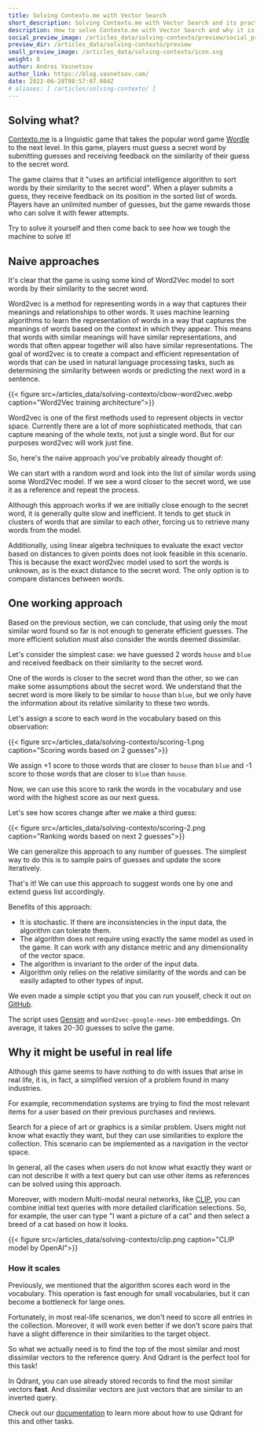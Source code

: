 ```yaml
---
title: Solving Contexto.me with Vector Search
short_description: Solving Contexto.me with Vector Search and its practical implications
description: How to solve Contexto.me with Vector Search and why it is more important than it seems
social_preview_image: /articles_data/solving-contexto/preview/social_preview.jpg
preview_dir: /articles_data/solving-contexto/preview
small_preview_image: /articles_data/solving-contexto/icon.svg
weight: 8
author: Andrei Vasnetsov
author_link: https://blog.vasnetsov.com/
date: 2022-06-28T08:57:07.604Z
# aliases: [ /articles/solving-contexto/ ]
---
```


<!---

Plan:

- What is Contexto.me, how it works
- Naive aproaches and why they don't work
- How we solved it
- Why it can be useful in real life

-->

## Solving what?

<!---

- There is a linguistic game called Contexto.me. 
- It takes Wordle to the next level.
- Rules:
    - You have to guess a word.
    - `The words were sorted by an artificial intelligence algorithm according to how similar they were to the secret word.`
    - By submitting a guess, you will get a position of your guess in the list of words sorted by similarity to the secret word.
    - You have unlimited number of guesses, but less attempts is better.
- Let's try to solve it.

-->

[Contexto.me](https://contexto.me/) is a linguistic game that takes the popular word game [Wordle](https://www.nytimes.com/games/wordle/index.html) to the next level.
In this game, players must guess a secret word by submitting guesses and receiving feedback on the similarity of their guess to the secret word.

The game claims that it "uses an artificial intelligence algorithm to sort words by their similarity to the secret word".
When a player submits a guess, they receive feedback on its position in the sorted list of words.
Players have an unlimited number of guesses, but the game rewards those who can solve it with fewer attempts.

Try to solve it yourself and then come back to see how we tough the machine to solve it!

## Naive approaches

<!---

There are naive approaches we tried:

- The game is obviously using some kind of Word2Vec model to sort words by similarity. 
- Explain what Word2Vec is.

- We can start with random word and just look into the list of words similar to it. If we see a word that is close to the secret word, we use it as a reference. Then we look into the list of words similar to the reference word and so on. If we see the secret word, we stop.
- This approach works, but it is very slow. It tends to stuck in clusters of words that are similar to each other, which forces us to retrieve a lot of words from the model.

- We also can't use tricks from linear algebra to evaluate exact vector based on distances to given points.
    - First, because we don't know exact word2vec model which was used to sort words.
    - Second, because we don't know the exact distance to the secret word.
    - We can only compare distances between words.

The solution should not only account for the most similar word we found so far, but also consider the distance to the words it found to be dissimilar.
-->

It's clear that the game is using some kind of Word2Vec model to sort words by their similarity to the secret word.

Word2vec is a method for representing words in a way that captures their meanings and relationships to other words.
It uses machine learning algorithms to learn the representation of words in a way that captures the meanings of words based on the context in which they appear.
This means that words with similar meanings will have similar representations, and words that often appear together will also have similar representations.
The goal of word2vec is to create a compact and efficient representation of words that can be used in natural language processing tasks, such as determining the similarity between words or predicting the next word in a sentence. 

{{< figure src=/articles_data/solving-contexto/cbow-word2vec.webp caption="Word2Vec training architecture">}}


Word2vec is one of the first methods used to represent objects in vector space. 
Currently there are a lot of more sophisticated methods, that can capture meaning of the whole texts, not just a single word.
But for our purposes word2vec will work just fine.

So, here's the naive approach you've probably already thought of:

We can start with a random word and look into the list of similar words using some Word2Vec model.
If we see a word closer to the secret word, we use it as a reference and repeat the process.

Although this approach works if we are initially close enough to the secret word, it is generally quite slow and inefficient.
It tends to get stuck in clusters of words that are similar to each other, forcing us to retrieve many words from the model.

Additionally, using linear algebra techniques to evaluate the exact vector based on distances to given points does not look feasible in this scenario.
This is because the exact word2vec model used to sort the words is unknown, as is the exact distance to the secret word.
The only option is to compare distances between words.


## One working approach

Based on the previous section, we can conclude, that using only the most similar word found so far is not enough to generate efficient guesses. 
The more efficient solution must also consider the words deemed dissimilar.

Let's consider the simplest case: we have guessed 2 words `house` and `blue` and received feedback on their similarity to the secret word.

One of the words is closer to the secret word than the other, so we can make some assumptions about the secret word.
We understand that the secret word is more likely to be similar to `house` than `blue`, but we only have the information about its relative similarity to these two words.

Let's assign a score to each word in the vocabulary based on this observation:

{{< figure src=/articles_data/solving-contexto/scoring-1.png caption="Scoring words based on 2 guesses">}}

We assign +1 score to those words that are closer to `house` than `blue` and -1 score to those words that are closer to `blue` than `house`.

Now, we can use this score to rank the words in the vocabulary and use word with the highest score as our next guess.

Let's see how scores change after we make a third guess:

{{< figure src=/articles_data/solving-contexto/scoring-2.png caption="Ranking words based on next 2 guesses">}}

We can generalize this approach to any number of guesses.
The simplest way to do this is to sample pairs of guesses and update the score iteratively.

That's it! We can use this approach to suggest words one by one and extend guess list accordingly.

Benefits of this approach:

- It is stochastic. If there are inconsistencies in the input data, the algorithm can tolerate them.
- The algorithm does not require using exactly the same model as used in the game. It can work with any distance metric and any dimensionality of the vector space.
- The algorithm is invariant to the order of the input data.
- Algorithm only relies on the relative similarity of the words and can be easily adapted to other types of input.

We even made a simple sctipt you that you can run youself, check it out on [GitHub](https://github.com/qdrant/contexto).

The script uses [Gensim](https://radimrehurek.com/gensim/) and `word2vec-google-news-300` embeddings.
On average, it takes 20-30 guesses to solve the game.

## Why it might be useful in real life

<!---

- The game simplifies the problem, that can actually be found in many real life scenarios.
- Recomendation of products, search for pictures, etc. can be implemented as a navigation in the vector space.
- It is important for cases when users do not exactly know what they wants, but can use other items as a references.
- Modern Multi-modal neural networks, like CLIP, can allow to combine initial text query with additional clarification selections. 

-->

Although this game seems to have nothing to do with issues that arise in real life, it is, in fact, a simplified version of a problem found in many industries.

For example, recommendation systems are trying to find the most relevant items for a user based on their previous purchases and reviews.

Search for a piece of art or graphics is a similar problem. Users might not know what exactly they want, but they can use similarities to explore the collection. 
This scenario can be implemented as a navigation in the vector space.

In general, all the cases when users do not know what exactly they want or can not describe it with a text query but can use other items as references can be solved using this approach.

Moreover, with modern Multi-modal neural networks, like [CLIP](https://openai.com/blog/clip/), you can combine initial text queries with more detailed clarification selections.
So, for example, the user can type "I want a picture of a cat" and then select a breed of a cat based on how it looks.

{{< figure src=/articles_data/solving-contexto/clip.png caption="CLIP model by OpenAI">}}

### How it scales

Previously, we mentioned that the algorithm scores each word in the vocabulary.
This operation is fast enough for small vocabularies, but it can become a bottleneck for large ones.

Fortunately, in most real-life scenarios, we don't need to score all entries in the collection.
Moreover, it will work even better if we don't score pairs that have a slight difference in their similarities to the target object.

So what we actually need is to find the top of the most similar and most dissimilar vectors to the reference query.
And Qdrant is the perfect tool for this task!

In Qdrant, you can use already stored records to find the most similar vectors **fast**.
And dissimilar vectors are just vectors that are similar to an inverted query.

Check out our [documentation](https://qdrant.tech/documentation/search/#recommendation-api) to learn more about how to use Qdrant for this and other tasks.


